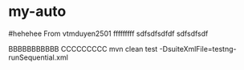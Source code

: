 # my-auto
#hehehee
From vtmduyen2501
fffffffff
sdfsdfsdfdf
sdfsdfsdf

BBBBBBBBBBB
CCCCCCCCC
mvn clean test -DsuiteXmlFile=testng-runSequential.xml
